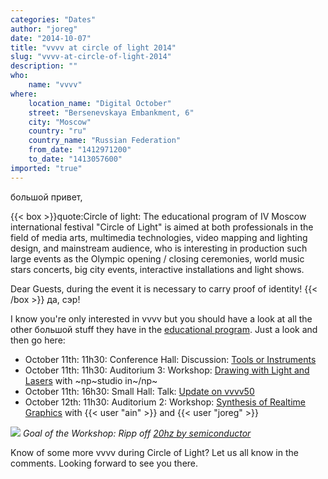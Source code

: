 ```yaml
---
categories: "Dates"
author: "joreg"
date: "2014-10-07"
title: "vvvv at circle of light 2014"
slug: "vvvv-at-circle-of-light-2014"
description: ""
who: 
    name: "vvvv"
where: 
    location_name: "Digital October"
    street: "Bersenevskaya Embankment, 6"
    city: "Moscow"
    country: "ru"
    country_name: "Russian Federation"
    from_date: "1412971200"
    to_date: "1413057600"
imported: "true"
---
```



большой привет,

{{< box >}}quote:Circle of light:
The educational program of IV Moscow international festival "Circle of Light" is aimed at both professionals in the field of media arts, multimedia technologies, video mapping and lighting design, and mainstream audience, who is interesting in production such large events as the Olympic opening / closing ceremonies, world music stars concerts, big city events, interactive installations and light shows.

Dear Guests, during the event it is necessary to carry proof of identity!{{< /box >}}
да, сэр!

I know you're only interested in vvvv but you should have a look at all the other большой stuff they have in the [educational program](http://lightfest.ru/en/educational-program). Just a look and then go here:
* October 11th: 11h30: Conference Hall: Discussion: [Tools or Instruments](http://lightfest.ru/en/educational-program/11th-october/digital-october/conference-hall/orudiya-ili-instrumenty-joreg-markus-els-filip-voprosy-i-otvety/)
* October 11th: 11h30: Auditorium 3: Workshop: [Drawing with Light and Lasers](http://lightfest.ru/en/educational-program/11th-october/digital-october/auditorium-4/risuem-svetom-i-lazerami-invisible/) with ~np~studio in[](visible)~/np~
* October 11th: 16h30: Small Hall: Talk: [Update on vvvv50](http://lightfest.ru/en/educational-program/11th-october/digital-october/small-hall/vvvv-next-joreg-voprosy-i-otvety/)
* October 12th: 11h30: Auditorium 2: Workshop: [Synthesis of Realtime Graphics](http://lightfest.ru/en/educational-program/12th-october/digital-october/auditorium-3/sintez-grafiki-v-realnom-vremeni-na-platforme-vvvv-s-primeneniem-avtorskih-dx11-shejderov-joreg-x-stain/) with {{< user "ain" >}} and {{< user "joreg" >}}

![](screenshot1412616957.png)
*Goal of the Workshop: Ripp off [20hz by semiconductor](http://semiconductorfilms.com/art/20hz)*

Know of some more vvvv during Circle of Light? Let us all know in the comments. Looking forward to see you there. 
